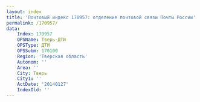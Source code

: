 ```yaml
---
layout: index
title: 'Почтовый индекс 170957: отделение почтовой связи Почты России'
permalink: /170957/
data:
    Index: 170957
    OPSName: Тверь-ДТИ
    OPSType: ДТИ
    OPSSubm: 170100
    Region: 'Тверская область'
    Autonom: ''
    Area: ''
    City: Тверь
    City1: ''
    ActDate: '20140127'
    IndexOld: ''
---
```

